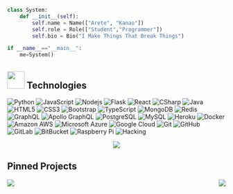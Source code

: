 ```python
class System:
    def __init__(self):
        self.name = Name(["Arete", "Kanao"])
        self.role = Role(["Student","Programmer"])
        self.bio = Bio("I Make Things That Break Things")

if __name__=="__main__":
    me=System()
```

## <img height="40" src="https://raw.githubusercontent.com/innng/innng/master/assets/kyubey.gif"/> Technologies
![Python](https://img.shields.io/badge/-Python-black?style=flat-square&logo=Python)
![JavaScript](https://img.shields.io/badge/-JavaScript-black?style=flat-square&logo=javascript)
![Nodejs](https://img.shields.io/badge/-Nodejs-green?style=flat-square&logo=Node.js)
![Flask](https://img.shields.io/badge/-Flask-black?style=flat-square&logo=Flask)
![React](https://img.shields.io/badge/-React-yellow?style=flat-square&logo=react)
![CSharp](https://img.shields.io/badge/-CSharp-18191C?style=flat-square&logo=csharp)
![Java](https://img.shields.io/badge/-java-E34A86?style=flat-square&logo=java)
![HTML5](https://img.shields.io/badge/-HTML5-E34F26?style=flat-square&logo=html5&logoColor=white)
![CSS3](https://img.shields.io/badge/-CSS3-1572B6?style=flat-square&logo=css3)
![Bootstrap](https://img.shields.io/badge/-Bootstrap-563D7C?style=flat-square&logo=bootstrap)
![TypeScript](https://img.shields.io/badge/-TypeScript-007ACC?style=flat-square&logo=typescript)
![MongoDB](https://img.shields.io/badge/-MongoDB-black?style=flat-square&logo=mongodb)
![Redis](https://img.shields.io/badge/-Redis-2F3136?style=flat-square&logo=Redis)
![GraphQL](https://img.shields.io/badge/-GraphQL-E10098?style=flat-square&logo=graphql)
![Apollo GraphQL](https://img.shields.io/badge/-Apollo%20GraphQL-311C87?style=flat-square&logo=apollo-graphql)
![PostgreSQL](https://img.shields.io/badge/-PostgreSQL-336791?style=flat-square&logo=postgresql)
![MySQL](https://img.shields.io/badge/-MySQL-black?style=flat-square&logo=mysql)
![Heroku](https://img.shields.io/badge/-Heroku-430098?style=flat-square&logo=heroku)
![Docker](https://img.shields.io/badge/-Docker-blue?style=flat-square&logo=docker&logoColor=white)
![Amazon AWS](https://img.shields.io/badge/Amazon%20AWS-232F3E?style=flat-square&logo=amazon-aws)
![Microsoft Azure](https://img.shields.io/badge/Microsoft%20Azure-232F7E?style=flat-square&logo=microsoft-azure)
![Google Cloud](https://img.shields.io/badge/Google%20Cloud-black?style=flat-square&logo=google-cloud)
![Git](https://img.shields.io/badge/-Git-black?style=flat-square&logo=git)
![GitHub](https://img.shields.io/badge/-GitHub-181717?style=flat-square&logo=github)
![GitLab](https://img.shields.io/badge/-GitLab-FCA121?style=flat-square&logo=gitlab)
![BitBucket](https://img.shields.io/badge/-BitBucket-darkblue?style=flat-square&logo=bitbucket)
![Raspberry Pi](https://img.shields.io/badge/-Raspberry%20Pi-C51A4A?style=flat-square&logo=Raspberry-Pi)
![Hacking](https://img.shields.io/badge/-Hacking-9A3DAC?style=flat-square&logo=Hackaday)

<p align="center">
    <a href="">
        <img src="https://github-readme-stats.vercel.app/api/top-langs/?username=SecretsX&layout=compact&theme=dark&card_width=500" />
    </a>
</p>

## Pinned Projects

<p align="center">
    <a href="https://github.com/SecretsX/Venus">
        <img src="https://github-readme-stats.vercel.app/api/pin/?username=secretsx&repo=Venus&theme=dark&layout=compact" align="left" />
    </a>
    <a href="https://github.com/SecretsX/PsyFlood">
        <img src="https://github-readme-stats.vercel.app/api/pin/?username=secretsx&repo=Whiz&theme=dark&layout=compact" align="right"/>
    </a>
</p>

